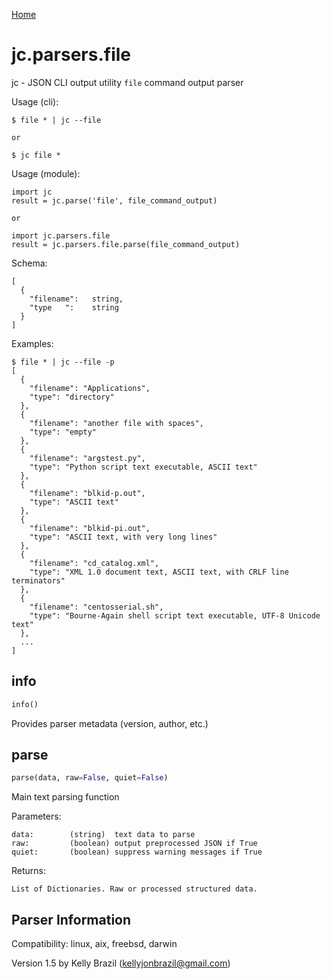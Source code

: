 [Home](https://kellyjonbrazil.github.io/jc/)

# jc.parsers.file
jc - JSON CLI output utility `file` command output parser

Usage (cli):

    $ file * | jc --file

    or

    $ jc file *

Usage (module):

    import jc
    result = jc.parse('file', file_command_output)

    or

    import jc.parsers.file
    result = jc.parsers.file.parse(file_command_output)

Schema:

    [
      {
        "filename":   string,
        "type   ":    string
      }
    ]

Examples:

    $ file * | jc --file -p
    [
      {
        "filename": "Applications",
        "type": "directory"
      },
      {
        "filename": "another file with spaces",
        "type": "empty"
      },
      {
        "filename": "argstest.py",
        "type": "Python script text executable, ASCII text"
      },
      {
        "filename": "blkid-p.out",
        "type": "ASCII text"
      },
      {
        "filename": "blkid-pi.out",
        "type": "ASCII text, with very long lines"
      },
      {
        "filename": "cd_catalog.xml",
        "type": "XML 1.0 document text, ASCII text, with CRLF line terminators"
      },
      {
        "filename": "centosserial.sh",
        "type": "Bourne-Again shell script text executable, UTF-8 Unicode text"
      },
      ...
    ]


## info
```python
info()
```
Provides parser metadata (version, author, etc.)

## parse
```python
parse(data, raw=False, quiet=False)
```

Main text parsing function

Parameters:

    data:        (string)  text data to parse
    raw:         (boolean) output preprocessed JSON if True
    quiet:       (boolean) suppress warning messages if True

Returns:

    List of Dictionaries. Raw or processed structured data.

## Parser Information
Compatibility:  linux, aix, freebsd, darwin

Version 1.5 by Kelly Brazil (kellyjonbrazil@gmail.com)
